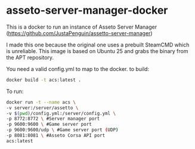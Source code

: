 # asseto-server-manager-docker

This is a docker to run an instance of Asseto Server Manager (https://github.com/JustaPenguin/assetto-server-manager)

I made this one because the original one uses a prebuilt SteamCMD which is unreliable. This image is based on Ubuntu 25 and grabs the binary from the APT repository.

You need a valid config.yml to map to the docker. to build:

```bash
docker build -t acs:latest .
```

To run:
```bash
docker run -t --name acs \
-v server:/server/assetto \
-v $(pwd)/config.yml:/server/config.yml \
-p 8772:8772 \ #Server manager port
-p 9600:9600 \ #Game server port
-p 9600:9600/udp \ #Game server port (UDP)
-p 8081:8081 \ #Asseto Corsa API port
acs:latest
```
